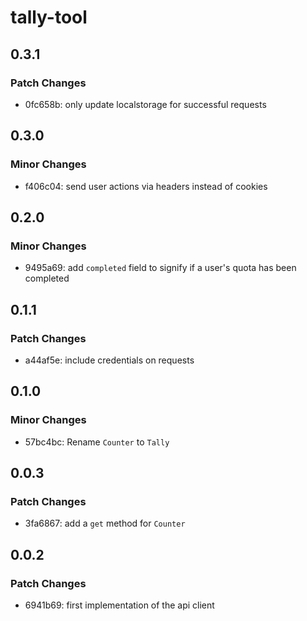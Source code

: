 # tally-tool

## 0.3.1

### Patch Changes

- 0fc658b: only update localstorage for successful requests

## 0.3.0

### Minor Changes

- f406c04: send user actions via headers instead of cookies

## 0.2.0

### Minor Changes

- 9495a69: add `completed` field to signify if a user's quota has been completed

## 0.1.1

### Patch Changes

- a44af5e: include credentials on requests

## 0.1.0

### Minor Changes

- 57bc4bc: Rename `Counter` to `Tally`

## 0.0.3

### Patch Changes

- 3fa6867: add a `get` method for `Counter`

## 0.0.2

### Patch Changes

- 6941b69: first implementation of the api client
